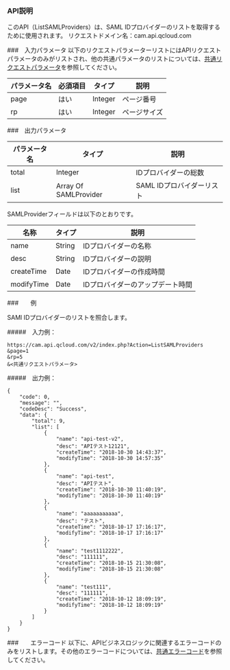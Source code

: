 ### API説明

このAPI（ListSAMLProviders）は、SAML IDプロバイダーのリストを取得するために使用されます。
リクエストドメイン名：cam.api.qcloud.com

###　入力パラメータ
以下のリクエストパラメーターリストにはAPIリクエストパラメータのみがリストされ、他の共通パラメータのリストについては、[共通リクエストパラメータ](https://cloud.tencent.com/document/api/213/15692)を参照してください。

| パラメータ名 | 必須項目 | タイプ | 説明|
|---------|---------|---------|---------|
|page | はい | Integer | ページ番号 |
|rp | はい |Integer | ページサイズ |

###　出力パラメータ

| パラメータ名 | タイプ | 説明 |
|---------|---------|---------|
| total | Integer | IDプロバイダーの総数 |
| list | Array Of SAMLProvider | SAML IDプロバイダーリスト |

SAMLProviderフィールドは以下のとおりです。

| 名称 | タイプ | 説明 |
|---------|---------|---------|
| name | String | IDプロバイダーの名称 |
| desc | String | IDプロバイダーの説明|
| createTime | Date | IDプロバイダーの作成時間 |
| modifyTime | Date| IDプロバイダーのアップデート時間 |


###　　例

SAMl IDプロバイダーのリストを照合します。

#####　入力例：

``` 
https://cam.api.qcloud.com/v2/index.php?Action=ListSAMLProviders
&page=1
&rp=5
&<共通リクエストパラメータ>
``` 

#####　出力例：

``` 
{
    "code": 0,
    "message": "",
    "codeDesc": "Success",
    "data": {
        "total": 9,
        "list": [
            {
                "name": "api-test-v2",
                "desc": "APIテスト12121",
                "createTime": "2018-10-30 14:43:37",
                "modifyTime": "2018-10-30 14:57:35"
            },
            {
                "name": "api-test",
                "desc": "APIテスト",
                "createTime": "2018-10-30 11:40:19",
                "modifyTime": "2018-10-30 11:40:19"
            },
            {
                "name": "aaaaaaaaaaa",
                "desc": "テスト",
                "createTime": "2018-10-17 17:16:17",
                "modifyTime": "2018-10-17 17:16:17"
            },
            {
                "name": "test1112222",
                "desc": "111111",
                "createTime": "2018-10-15 21:30:08",
                "modifyTime": "2018-10-15 21:30:08"
            },
            {
                "name": "test111",
                "desc": "111111",
                "createTime": "2018-10-12 18:09:19",
                "modifyTime": "2018-10-12 18:09:19"
            }
        ]
    }
}
``` 

###　　エラーコード
以下に、APIビジネスロジックに関連するエラーコードのみをリストします。その他のエラーコードについては、[共通エラーコード](https://cloud.tencent.com/document/api/213/15694#.E5.85.AC.E5.85.B1.E9.94.99.E8.AF.AF.E7.A0.81)を参照してください。


